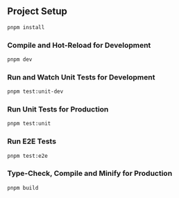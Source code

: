 ## Project Setup

```sh
pnpm install
```

### Compile and Hot-Reload for Development

```sh
pnpm dev
```

### Run and Watch Unit Tests for Development

```sh
pnpm test:unit-dev
```

### Run Unit Tests for Production

```sh
pnpm test:unit
```

### Run E2E Tests

```sh
pnpm test:e2e
```

### Type-Check, Compile and Minify for Production

```sh
pnpm build
```
